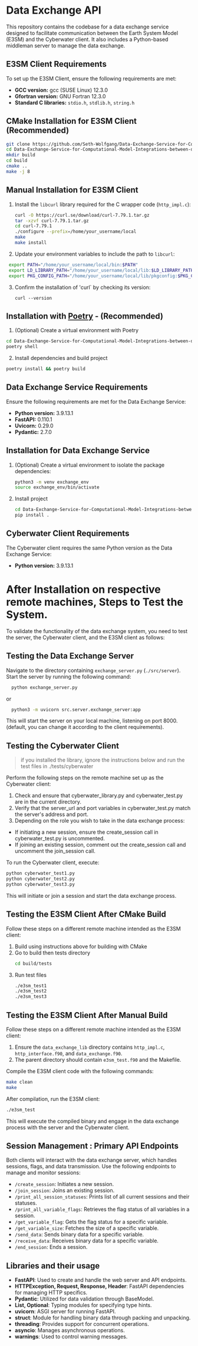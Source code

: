 # Data Exchange API 

This repository contains the codebase for a data exchange service designed to facilitate communication between the Earth System Model (E3SM) and the Cyberwater client. It also includes a Python-based middleman server to manage the data exchange.

## E3SM Client Requirements

To set up the E3SM Client, ensure the following requirements are met:

- **GCC version:** gcc (SUSE Linux) 12.3.0
- **Gfortran version:** GNU Fortran 12.3.0
- **Standard C libraries:** `stdio.h`, `stdlib.h`, `string.h`

## CMake Installation for E3SM Client (Recommended)

```bash
git clone https://github.com/Seth-Wolfgang/Data-Exchange-Service-for-Computational-Model-Integrations-between-different-platforms.git
cd Data-Exchange-Service-for-Computational-Model-Integrations-between-different-platforms
mkdir build
cd build 
cmake ..
make -j 8
```

## Manual Installation for E3SM Client

1. Install the `libcurl` library required for the C wrapper code (`http_impl.c`):
   ```bash
   curl -O https://curl.se/download/curl-7.79.1.tar.gz
   tar -xzvf curl-7.79.1.tar.gz
   cd curl-7.79.1
   ./configure --prefix=/home/your_username/local
   make
   make install
   ```
2. Update your environment variables to include the path to `libcurl`:
 ```bash
  export PATH="/home/your_username/local/bin:$PATH"
  export LD_LIBRARY_PATH="/home/your_username/local/lib:$LD_LIBRARY_PATH"
  export PKG_CONFIG_PATH="/home/your_username/local/lib/pkgconfig:$PKG_CONFIG_PATH"
  ```
3. Confirm the installation of 'curl` by checking its version:
   ```
   curl --version
   ```


## Installation with [Poetry](https://python-poetry.org/) - (Recommended)

1. (Optional) Create a virtual environment with Poetry

```bash
cd Data-Exchange-Service-for-Computational-Model-Integrations-between-different-platforms
poetry shell
```
2. Install dependencies and build project
```bash
poetry install && poetry build
```

## Data Exchange Service Requirements

Ensure the following requirements are met for the Data Exchange Service:

- **Python version:** 3.9.13.1
- **FastAPI:** 0.110.1
- **Uvicorn:** 0.29.0
- **Pydantic:** 2.7.0

## Installation for Data Exchange Service

1. (Optional) Create a virtual environment to isolate the package dependencies:
   ```bash
   python3 -m venv exchange_env
   source exchange_env/bin/activate
   ```
2. Install project
   ```bash
   cd Data-Exchange-Service-for-Computational-Model-Integrations-between-different-platforms
   pip install .
   ```
## Cyberwater Client Requirements

The Cyberwater client requires the same Python version as the Data Exchange Service:

- **Python version:** 3.9.13.1

# After Installation on respective remote machines, Steps to Test the System.

To validate the functionality of the data exchange system, you need to test the server, the Cyberwater client, and the E3SM client as follows:

## Testing the Data Exchange Server

Navigate to the directory containing `exchange_server.py` (`./src/server`). Start the server by running the following command:

```bash
  python exchange_server.py
```
or
```bash
  python3 -m uvicorn src.server.exchange_server:app
```
This will start the server on your local machine, listening on port 8000. (default, you can change it according to the client requirements).

## Testing the Cyberwater Client

> if you installed the library, ignore the instructions below and run the test files in ./tests/cyberwater

Perform the following steps on the remote machine set up as the Cyberwater client:
1. Check and ensure that cyberwater_library.py and cyberwater_test.py are in the current directory.
2. Verify that the server_url and port variables in cyberwater_test.py match the server's address and port.
3. Depending on the role you wish to take in the data exchange process:
- If initiating a new session, ensure the create_session call in cyberwater_test.py is uncommented.
- If joining an existing session, comment out the create_session call and uncomment the join_session call.

To run the Cyberwater client, execute:
```bash
python cyberwater_test1.py
python cyberwater_test2.py
python cyberwater_test3.py
```
This will initiate or join a session and start the data exchange process.

## Testing the E3SM Client After CMake Build
Follow these steps on a different remote machine intended as the E3SM client:
1. Build using instructions above for building with CMake
2. Go to build then tests directory
   ```bash
   cd build/tests
   ```
3. Run test files
   ```bash
   ./e3sm_test1
   ./e3sm_test2
   ./e3sm_test3
   ```

## Testing the E3SM Client After Manual Build
Follow these steps on a different remote machine intended as the E3SM client:

1. Ensure the `data_exchange_lib` directory contains `http_impl.c`, `http_interface.f90`, and `data_exchange.f90`.
2. The parent directory should contain `e3sm_test.f90` and the Makefile.

Compile the E3SM client code with the following commands:
```bash
make clean
make
```
After compilation, run the E3SM client:
```bash
./e3sm_test
```
This will execute the compiled binary and engage in the data exchange process with the server and the Cyberwater client.

## Session Management : Primary API Endpoints
Both clients will interact with the data exchange server, which handles sessions, flags, and data transmission. Use the following endpoints to manage and monitor sessions:

- `/create_session`: Initiates a new session.
- `/join_session`: Joins an existing session.
- `/print_all_session_statuses`: Prints list of all current sessions and their statuses.
- `/print_all_variable_flags`: Retrieves the flag status of all variables in a session.
- `/get_variable_flag`: Gets the flag status for a specific variable.
- `/get_variable_size`: Fetches the size of a specific variable.
- `/send_data`: Sends binary data for a specific variable.
- `/receive_data`: Receives binary data for a specific variable.
- `/end_session`: Ends a session.

## Libraries and their usage

- **FastAPI**: Used to create and handle the web server and API endpoints.
- **HTTPException, Request, Response, Header**: FastAPI dependencies for managing HTTP specifics.
- **Pydantic**: Utilized for data validation through BaseModel.
- **List, Optional**: Typing modules for specifying type hints.
- **uvicorn**: ASGI server for running FastAPI.
- **struct**: Module for handling binary data through packing and unpacking.
- **threading**: Provides support for concurrent operations.
- **asyncio**: Manages asynchronous operations.
- **warnings**: Used to control warning messages.

